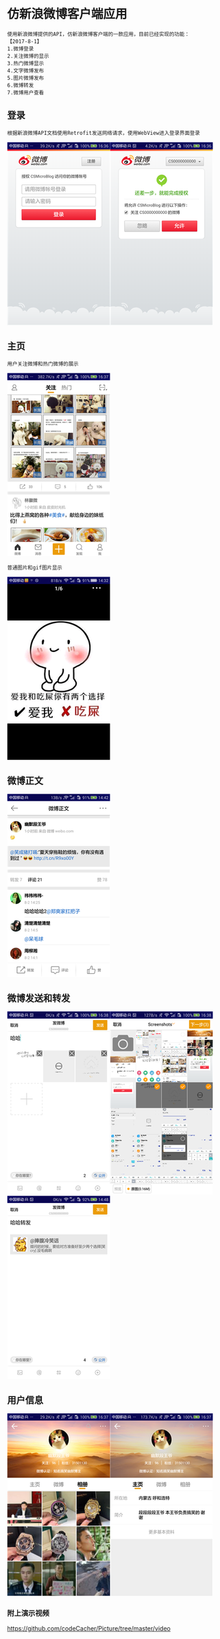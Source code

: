 仿新浪微博客户端应用
==
    使用新浪微博提供的API，仿新浪微博客户端的一款应用，目前已经实现的功能：
    【2017-8-1】
    1.微博登录
    2.关注微博的显示
    3.热门微博显示
    4.文字微博发布
    5.图片微博发布
    6.微博转发
    7.微博用户查看
## 登录
    根据新浪微博API文档使用Retrofit发送网络请求，使用WebView进入登录界面登录
![image](https://github.com/codeCacher/Picture/blob/7d0195bcefaa01359840811da3c963bc346c2bcd/thumb/Screenshot_2017-08-01-16-36-11.png?raw=true)![image](https://github.com/codeCacher/Picture/blob/7d0195bcefaa01359840811da3c963bc346c2bcd/thumb/Screenshot_2017-08-01-16-36-35.png?raw=true)
## 主页
    用户关注微博和热门微博的展示
![image](https://github.com/codeCacher/Picture/blob/7d0195bcefaa01359840811da3c963bc346c2bcd/thumb/Screenshot_2017-08-01-16-37-08.png)

    普通图片和gif图片显示
![image](https://raw.githubusercontent.com/codeCacher/Picture/7a1d9b60cecd882211c8d7950920d722b323a23c/thumb/Screenshot_2017-08-02-14-32-56.png)

## 微博正文

![image](https://raw.githubusercontent.com/codeCacher/Picture/14680a24ceea93a8c02feb45452842b48b155329/thumb/Screenshot_2017-08-02-14-42-18.png)

## 微博发送和转发
![image](https://github.com/codeCacher/Picture/blob/master/thumb/Screenshot_2017-08-01-16-38-51.png)![image](https://github.com/codeCacher/Picture/blob/master/thumb/Screenshot_2017-08-01-16-38-39.png?raw=true)![image](https://raw.githubusercontent.com/codeCacher/Picture/c4cc3e93d70242e235a750daf978cffc31685934/thumb/Screenshot_2017-08-02-14-48-42.png)

## 用户信息
![image](https://github.com/codeCacher/Picture/blob/master/thumb/Screenshot_2017-08-01-16-37-38.png?raw=true)![image](https://github.com/codeCacher/Picture/blob/master/thumb/Screenshot_2017-08-01-16-37-33.png?raw=true)

### 附上演示视频
https://github.com/codeCacher/Picture/tree/master/video

